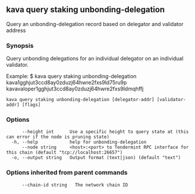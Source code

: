 <!--
title: unbonding-delegation
-->
## kava query staking unbonding-delegation

Query an unbonding-delegation record based on delegator and validator address

### Synopsis

Query unbonding delegations for an individual delegator on an individual validator.

Example:
$ kava query staking unbonding-delegation kava1gghjut3ccd8ay0zduzj64hwre2fxs9ld75ru9p kavavaloper1gghjut3ccd8ay0zduzj64hwre2fxs9ldmqhffj

```
kava query staking unbonding-delegation [delegator-addr] [validator-addr] [flags]
```

### Options

```
      --height int      Use a specific height to query state at (this can error if the node is pruning state)
  -h, --help            help for unbonding-delegation
      --node string     <host>:<port> to Tendermint RPC interface for this chain (default "tcp://localhost:26657")
  -o, --output string   Output format (text|json) (default "text")
```

### Options inherited from parent commands

```
      --chain-id string   The network chain ID
```

